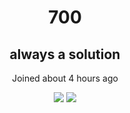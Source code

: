 <div align="center">

# 700

## always a solution

Joined about 4 hours ago

[<img src="https://img.shields.io/badge/Discord-7289DA?style=for-the-badge&logo=discord&logoColor=white" />](https://discord.com/users/your-discord-id)
[<img src="https://img.shields.io/badge/Spotify-1DB954?style=for-the-badge&logo=spotify&logoColor=white" />](https://open.spotify.com/user/your-spotify-id) 

</div>
